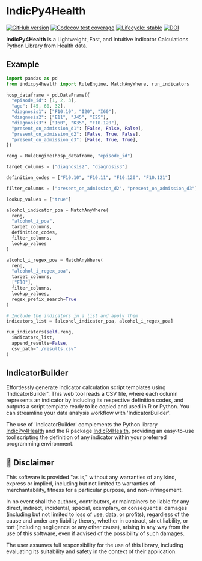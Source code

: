 # IndicPy4Health

<!-- [![CRAN
status](https://www.r-pkg.org/badges/version/)](https://CRAN.R-project.org/package="package"/)-->
[![GitHub
version](https://img.shields.io/badge/GitHub-0.1.2-blue)](https://github.com/cienciadedatosysalud/IndicPy4Health)
[![Codecov test coverage](https://codecov.io/gh/cienciadedatosysalud/IndicPy4Health/graph/badge.svg)](https://app.codecov.io/gh/cienciadedatosysalud/IndicPy4Health)
[![Lifecycle:
stable](https://lifecycle.r-lib.org/articles/figures/lifecycle-stable.svg)](https://lifecycle.r-lib.org/articles/stages.html#stable/)
[![DOI](https://zenodo.org/badge/974787529.svg)](https://doi.org/10.5281/zenodo.15343177)

<!-- badges: end -->

**IndicPy4Health** is a Lightweight, Fast, and Intuitive Indicator Calculations Python Library from Health data.


## Example

``` py
import pandas as pd
from indicpy4health import RuleEngine, MatchAnyWhere, run_indicators

hosp_dataframe = pd.DataFrame({
  "episode_id": [1, 2, 3],
  "age": [45, 60, 32],
  "diagnosis1": ["F10.10", "I20", "I60"],
  "diagnosis2": ["E11", "J45", "I25"],
  "diagnosis3": ["I60", "K35", "F10.120"],
  "present_on_admission_d1": [False, False, False],
  "present_on_admission_d2": [False, True, False],
  "present_on_admission_d3": [False, True, True],
})

reng = RuleEngine(hosp_dataframe, "episode_id")

target_columns = ["diagnosis2", "diagnosis3"]

definition_codes = ["F10.10", "F10.11", "F10.120", "F10.121"]

filter_columns = ["present_on_admission_d2", "present_on_admission_d3"]

lookup_values = ["true"]

alcohol_indicator_poa = MatchAnyWhere(
  reng,
  "alcohol_i_poa",
  target_columns,
  definition_codes,
  filter_columns,
  lookup_values
)

alcohol_i_regex_poa = MatchAnyWhere(
  reng,
  "alcohol_i_regex_poa",
  target_columns,
  ["F10"],
  filter_columns,
  lookup_values,
  regex_prefix_search=True
)

# Include the indicators in a list and apply them
indicators_list = [alcohol_indicator_poa, alcohol_i_regex_poa]

run_indicators(self.reng,
  indicators_list,
  append_results=False,
  csv_path="./results.csv"
)

```

## IndicatorBuilder

Effortlessly generate indicator calculation script templates using 'IndicatorBuilder'. This web tool reads a CSV file, where each column represents an indicator by including its respective definition codes, and outputs a script template ready to be copied and used in R or Python. You can streamline your data analysis workflow with 'IndicatorBuilder'.
 
The use of 'IndicatorBuilder' complements the Python library [IndicPy4Health](https://cienciadedatosysalud.github.io/IndicPy4Health/#) and the R package [IndicR4Health](https://cienciadedatosysalud.github.io/IndicR4Health/), providing an easy-to-use tool scripting the definition of any indicator within your preferred programming environment.



## 📜 Disclaimer

This software is provided "as is," without any warranties of any kind, express or implied, including but not limited to warranties of merchantability, fitness for a particular purpose, and non-infringement.

In no event shall the authors, contributors, or maintainers be liable for any direct, indirect, incidental, special, exemplary, or consequential damages (including but not limited to loss of use, data, or profits), regardless of the cause and under any liability theory, whether in contract, strict liability, or tort (including negligence or any other cause), arising in any way from the use of this software, even if advised of the possibility of such damages.

The user assumes full responsibility for the use of this library, including evaluating its suitability and safety in the context of their application.
